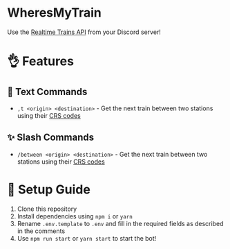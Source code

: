 # WheresMyTrain

Use the [Realtime Trains API](https://www.realtimetrains.co.uk/) from your Discord server!

# 👌 Features

## 📝 Text Commands

- `,t <origin> <destination>` - Get the next train between two stations using their [CRS codes](https://www.rail-record.co.uk/railway-location-codes)

## ✨ Slash Commands

- `/between <origin> <destination>` - Get the next train between two stations using their [CRS codes](https://www.rail-record.co.uk/railway-location-codes)

# 💾 Setup Guide

1. Clone this repository
2. Install dependencies using `npm i` or `yarn`
3. Rename `.env.template` to `.env` and fill in the required fields as described in the comments
4. Use `npm run start` or `yarn start` to start the bot!
